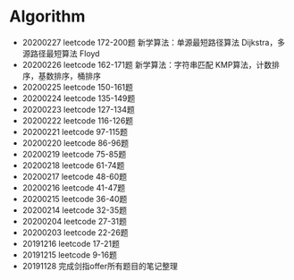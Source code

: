 # Algorithm
* 20200227 leetcode 172-200题 新学算法：单源最短路径算法 Dijkstra，多源路径最短算法 Floyd
* 20200226 leetcode 162-171题 新学算法：字符串匹配 KMP算法，计数排序，基数排序，桶排序
* 20200225 leetcode 150-161题
* 20200224 leetcode 135-149题
* 20200223 leetcode 127-134题
* 20200222 leetcode 116-126题
* 20200221 leetcode 97-115题
* 20200220 leetcode 86-96题
* 20200219 leetcode 75-85题
* 20200218 leetcode 61-74题
* 20200217 leetcode 48-60题
* 20200216 leetcode 41-47题
* 20200215 leetcode 36-40题
* 20200214 leetcode 32-35题
* 20200204 leetcode 27-31题
* 20200203 leetcode 22-26题
* 20191216 leetcode 17-21题
* 20191215 leetcode 9-16题
* 20191128 完成剑指offer所有题目的笔记整理